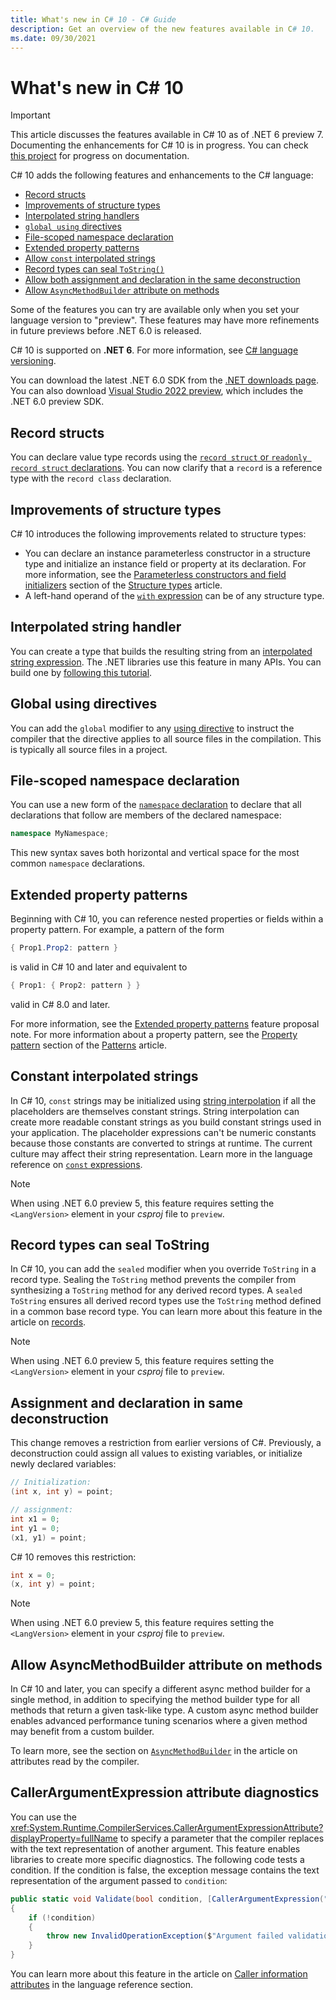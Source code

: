 ```yaml
---
title: What's new in C# 10 - C# Guide
description: Get an overview of the new features available in C# 10.
ms.date: 09/30/2021
---
```

# What's new in C# 10

> [!IMPORTANT]
> This article discusses the features available in C# 10 as of .NET 6 preview 7. Documenting the enhancements for C# 10 is in progress. You can check [this project](https://github.com/dotnet/docs/projects/133) for progress on documentation.

C# 10 adds the following features and enhancements to the C# language:

- [Record structs](#record-structs)
- [Improvements of structure types](#improvements-of-structure-types)
- [Interpolated string handlers](#interpolated-string-handler)
- [`global using` directives](#global-using-directives)
- [File-scoped namespace declaration](#file-scoped-namespace-declaration)
- [Extended property patterns](#extended-property-patterns)
- [Allow `const` interpolated strings](#constant-interpolated-strings)
- [Record types can seal `ToString()`](#record-types-can-seal-tostring)
- [Allow both assignment and declaration in the same deconstruction](#assignment-and-declaration-in-same-deconstruction)
- [Allow `AsyncMethodBuilder` attribute on methods](#allow-asyncmethodbuilder-attribute-on-methods)

Some of the features you can try are available only when you set your language version to "preview". These features may have more refinements in future previews before .NET 6.0 is released.

C# 10 is supported on **.NET 6**. For more information, see [C# language versioning](../language-reference/configure-language-version.md).

You can download the latest .NET 6.0 SDK from the [.NET downloads page](https://dotnet.microsoft.com/download). You can also download [Visual Studio 2022 preview](https://visualstudio.microsoft.com/vs/preview/vs2022/), which includes the .NET 6.0 preview SDK.

## Record structs

You can declare value type records using the [`record struct` or `readonly record struct` declarations](../language-reference/builtin-types/record.md). You can now clarify that a `record` is a reference type with the `record class` declaration.

## Improvements of structure types

C# 10 introduces the following improvements related to structure types:

- You can declare an instance parameterless constructor in a structure type and initialize an instance field or property at its declaration. For more information, see the [Parameterless constructors and field initializers](../language-reference/builtin-types/struct.md#parameterless-constructors-and-field-initializers) section of the [Structure types](../language-reference/builtin-types/struct.md) article.
- A left-hand operand of the [`with` expression](../language-reference/operators/with-expression.md) can be of any structure type.

## Interpolated string handler

You can create a type that builds the resulting string from an [interpolated string expression](../language-reference/tokens/interpolated.md#compilation-of-interpolated-strings). The .NET libraries use this feature in many APIs. You can build one by [following this tutorial](./tutorials/interpolated-string-handler.md).

## Global using directives

You can add the `global` modifier to any [using directive](../language-reference/keywords/using-directive.md) to instruct the compiler that the directive applies to all source files in the compilation. This is typically all source files in a project.

## File-scoped namespace declaration

You can use a new form of the [`namespace` declaration](../language-reference/keywords/namespace.md) to declare that all declarations that follow are members of the declared namespace:

```csharp
namespace MyNamespace;
```

This new syntax saves both horizontal and vertical space for the most common `namespace` declarations.

## Extended property patterns

Beginning with C# 10, you can reference nested properties or fields within a property pattern. For example, a pattern of the form

```csharp
{ Prop1.Prop2: pattern }
```

is valid in C# 10 and later and equivalent to

```csharp
{ Prop1: { Prop2: pattern } }
```

valid in C# 8.0 and later.

For more information, see the [Extended property patterns](~/_csharplang/proposals/csharp-10.0/extended-property-patterns.md) feature proposal note. For more information about a property pattern, see the [Property pattern](../language-reference/operators/patterns.md#property-pattern) section of the [Patterns](../language-reference/operators/patterns.md) article.

## Constant interpolated strings

In C# 10, `const` strings may be initialized using [string interpolation](../language-reference/tokens/interpolated.md) if all the placeholders are themselves constant strings. String interpolation can create more readable constant strings as you build constant strings used in your application. The placeholder expressions can't be numeric constants because those constants are converted to strings at runtime. The current culture may affect their string representation. Learn more in the language reference on [`const` expressions](../language-reference/keywords/const.md).

> [!NOTE]
> When using .NET 6.0 preview 5, this feature requires setting the `<LangVersion>` element in your *csproj* file to `preview`.

## Record types can seal ToString

In C# 10, you can add the `sealed` modifier when you override `ToString` in a record type. Sealing the `ToString` method prevents the compiler from synthesizing a `ToString` method for any derived record types. A `sealed` `ToString` ensures all derived record types use the `ToString` method defined in a common base record type. You can learn more about this feature in the article on [records](../language-reference/builtin-types/record.md).

> [!NOTE]
> When using .NET 6.0 preview 5, this feature requires setting the `<LangVersion>` element in your *csproj* file to `preview`.

## Assignment and declaration in same deconstruction

This change removes a restriction from earlier versions of C#. Previously, a deconstruction could assign all values to existing variables, or initialize newly declared variables:

```csharp
// Initialization:
(int x, int y) = point;

// assignment:
int x1 = 0;
int y1 = 0;
(x1, y1) = point;
```

C# 10 removes this restriction:

```csharp
int x = 0;
(x, int y) = point;
```

> [!NOTE]
> When using .NET 6.0 preview 5, this feature requires setting the `<LangVersion>` element in your *csproj* file to `preview`.

## Allow AsyncMethodBuilder attribute on methods

In C# 10 and later, you can specify a different async method builder for a single method, in addition to specifying the method builder type for all methods that return a given task-like type. A custom async method builder enables advanced performance tuning scenarios where a given method may benefit from a custom builder.

To learn more, see the section on [`AsyncMethodBuilder`](../language-reference/attributes/general.md#asyncmethodbuilder-attribute) in the article on attributes read by the compiler.

## CallerArgumentExpression attribute diagnostics

You can use the <xref:System.Runtime.CompilerServices.CallerArgumentExpressionAttribute?displayProperty=fullName> to specify a parameter that the compiler replaces with the text representation of another argument. This feature enables libraries to create more specific diagnostics. The following code tests a condition. If the condition is false, the exception message contains the text representation of the argument passed to `condition`:

```csharp
public static void Validate(bool condition, [CallerArgumentExpression("condition")] string? message=null)
{
    if (!condition)
    {
        throw new InvalidOperationException($"Argument failed validation: <{message}>");
    }
}
```

You can learn more about this feature in the article on [Caller information attributes](../language-reference/attributes/caller-information.md#argument-expressions) in the language reference section.
